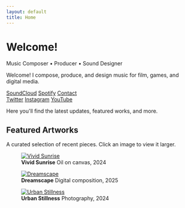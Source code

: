 ```yaml
---
layout: default
title: Home
---
```


# Welcome!

<div class="subtitle">Music Composer • Producer • Sound Designer</div>

Welcome! I compose, produce, and design music for film, games, and digital media.

<div class="audio-links">
  <a href="https://soundcloud.com/yourprofile" target="_blank">SoundCloud</a>
  <a href="https://open.spotify.com/artist/yourartistid" target="_blank">Spotify</a>
  <a href="mailto:youremail@example.com">Contact</a>
</div>

<div class="social">
  <a href="https://twitter.com/yourhandle" target="_blank">Twitter</a>
  <a href="https://instagram.com/yourhandle" target="_blank">Instagram</a>
  <a href="https://youtube.com/yourchannel" target="_blank">YouTube</a>
</div>

Here you'll find the latest updates, featured works, and more.

<section class="image-gallery">
  <h2 class="gallery-title">Featured Artworks</h2>
  <p class="gallery-description">A curated selection of recent pieces. Click an image to view it larger.</p>
  <div class="gallery-images">
    <figure>
      <a href="/images/art1-large.jpg" target="_blank">
        <img src="/images/art1-thumb.jpg" alt="Vivid Sunrise">
      </a>
      <figcaption>
        <strong>Vivid Sunrise</strong>
        <span>Oil on canvas, 2024</span>
      </figcaption>
    </figure>
    <figure>
      <a href="/images/art2-large.jpg" target="_blank">
        <img src="/images/art2-thumb.jpg" alt="Dreamscape">
      </a>
      <figcaption>
        <strong>Dreamscape</strong>
        <span>Digital composition, 2025</span>
      </figcaption>
    </figure>
    <figure>
      <a href="/images/art3-large.jpg" target="_blank">
        <img src="/images/art3-thumb.jpg" alt="Urban Stillness">
      </a>
      <figcaption>
        <strong>Urban Stillness</strong>
        <span>Photography, 2024</span>
      </figcaption>
    </figure>
    <!-- Add more images as needed -->
  </div>
</section>
